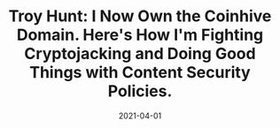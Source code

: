 ---
title: "Troy Hunt: I Now Own the Coinhive Domain. Here&#x27;s How I&#x27;m Fighting Cryptojacking and Doing Good Things with Content Security Policies."
date: 2021-04-01
externalLink: https://www.troyhunt.com/i-now-own-the-coinhive-domain-heres-how-im-fighting-cryptojacking-and-doing-good-things-with-content-security-policies/
---